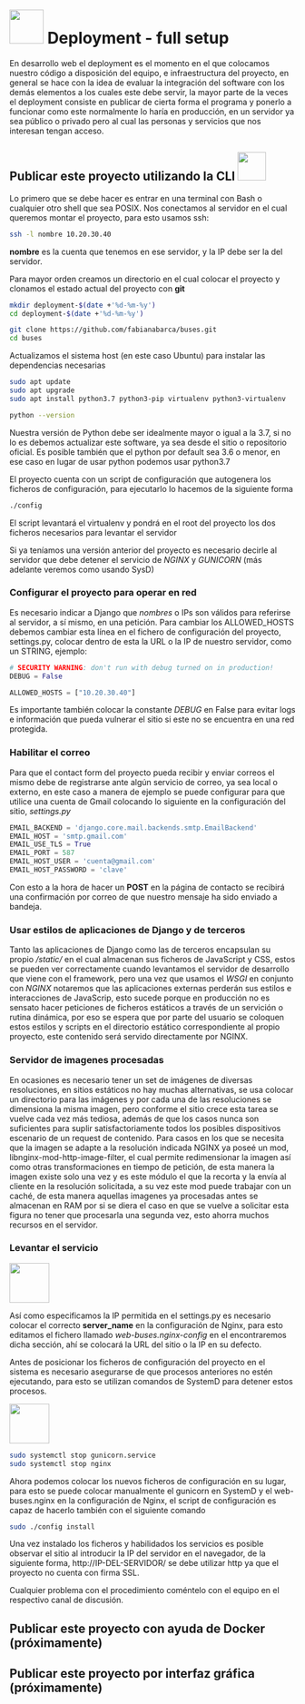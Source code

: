 # <img src="http://161.35.54.122:10066/deployment.svg" width="60"> Deployment - full setup

En desarrollo web el deployment es el momento en el que colocamos nuestro código a disposición del equipo, e infraestructura del proyecto, en general se hace con la idea de evaluar la integración del software con los demás elementos a los cuales este debe servir, la mayor parte de la veces el deployment consiste en publicar de cierta forma el programa y ponerlo a funcionar como este normalmente lo haría en producción, en un servidor ya sea público o privado pero al cual las personas y servicios que nos interesan tengan acceso.

## Publicar este proyecto utilizando la CLI <img src="http://161.35.54.122:10066/logo-bash.png" height="50">

Lo primero que se debe hacer es entrar en una terminal con Bash o cualquier otro shell que sea POSIX.
Nos conectamos al servidor en el cual queremos montar el proyecto, para esto usamos ssh:

```bash
ssh -l nombre 10.20.30.40
```

**nombre** es la cuenta que tenemos en ese servidor, y la IP debe ser la del servidor.

Para mayor orden creamos un directorio en el cual colocar el proyecto y clonamos el estado actual del proyecto con **git**

```bash
mkdir deployment-$(date +'%d-%m-%y')
cd deployment-$(date +'%d-%m-%y')

git clone https://github.com/fabianabarca/buses.git
cd buses
```

Actualizamos el sistema host (en este caso Ubuntu) para instalar las dependencias necesarias

```bash
sudo apt update
sudo apt upgrade
sudo apt install python3.7 python3-pip virtualenv python3-virtualenv

python --version
```

Nuestra versión de Python debe ser idealmente mayor o igual a la 3.7, si no lo es debemos actualizar este software, ya sea desde el sitio o repositorio oficial. Es posible también que el python por default sea 3.6 o menor, en ese caso en lugar de usar python podemos usar python3.7


El proyecto cuenta con un script de configuración que autogenera los ficheros de configuración, para ejecutarlo lo hacemos de la siguiente forma

```bash
./config
```

El script levantará el virtualenv y pondrá en el root del proyecto los dos ficheros necesarios para levantar el servidor

Si ya teníamos una versión anterior del proyecto es necesario decirle al servidor que debe detener el servicio de _NGINX_ y _GUNICORN_ (más adelante veremos como usando SysD)

### Configurar el proyecto para operar en red

Es necesario indicar a Django que _nombres_ o IPs son válidos para referirse al servidor, a sí mismo, en una petición. Para cambiar los ALLOWED_HOSTS debemos cambiar esta línea en el fichero de configuración del proyecto, settings.py, colocar dentro de esta la URL o la IP de nuestro servidor, como un STRING, ejemplo:

```python
# SECURITY WARNING: don't run with debug turned on in production!
DEBUG = False

ALLOWED_HOSTS = ["10.20.30.40"]

```

Es importante también colocar la constante _DEBUG_ en False para evitar logs e información que pueda vulnerar el sitio si este no se encuentra en una red protegida.

### Habilitar el correo

Para que el contact form del proyecto pueda recibir y enviar correos el mismo debe de registrarse ante algún servicio de correo, ya sea local o externo, en este caso a manera de ejemplo se puede configurar para que utilice una cuenta de Gmail colocando lo siguiente en la configuración del sitio, _settings.py_

```python
EMAIL_BACKEND = 'django.core.mail.backends.smtp.EmailBackend'
EMAIL_HOST = 'smtp.gmail.com'
EMAIL_USE_TLS = True
EMAIL_PORT = 587
EMAIL_HOST_USER = 'cuenta@gmail.com'
EMAIL_HOST_PASSWORD = 'clave'
```

Con esto a la hora de hacer un **POST** en la página de contacto se recibirá una confirmación por correo de que nuestro mensaje ha sido enviado a bandeja.

### Usar estilos de aplicaciones de Django y de terceros

Tanto las aplicaciones de Django como las de terceros encapsulan su propio _/static/_ en el cual almacenan sus ficheros de JavaScript y CSS, estos se pueden ver correctamente cuando levantamos el servidor de desarrollo que viene con el framework, pero una vez que usamos el _WSGI_ en conjunto con _NGINX_ notaremos que las aplicaciones externas perderán sus estilos e interacciones de JavaScrip, esto sucede porque en producción no es sensato hacer peticiones de ficheros estáticos a través de un servición o rutina dinámica, por eso se espera que por parte del usuario se coloquen estos estilos y scripts en el directorio estático correspondiente al propio proyecto, este contenido será servido directamente por NGINX.

### Servidor de imagenes procesadas

En ocasiones es necesario tener un set de imágenes de diversas resoluciones, en sitios estáticos no hay muchas alternativas, se usa colocar un directorio para las imágenes y por cada una de las resoluciones se dimensiona la misma imagen, pero conforme el sitio crece esta tarea se vuelve cada vez más tediosa, además de que los casos nunca son suficientes para suplir satisfactoriamente todos los posibles dispositivos escenario de un request de contenido. Para casos en los que se necesita que la imagen se adapte a la resolución indicada NGINX ya poseé un mod, libnginx-mod-http-image-filter, el cual permite redimensionar la imagen así como otras transformaciones en tiempo de petición, de esta manera la imagen existe solo una vez y es este módulo el que la recorta y la envía al cliente en la resolución solicitada, a su vez este mod puede trabajar con un caché, de esta manera aquellas imagenes ya procesadas antes se almacenan en RAM por si se diera el caso en que se vuelve a solicitar esta figura no tener que procesarla una segunda vez, esto ahorra muchos recursos en el servidor.

### Levantar el servicio 

<img src="http://161.35.54.122:10066/nginx.png" height="70">

Así como especificamos la IP permitida en el settings.py es necesario colocar el correcto **server\_name** en la configuración de Nginx, para esto editamos el fichero llamado _web-buses.nginx-config_ en el encontraremos dicha sección, ahí se colocará la URL del sitio o la IP en su defecto.

Antes de posicionar los ficheros de configuración del proyecto en el sistema es necesario asegurarse de que procesos anteriores no estén ejecutando, para esto se utilizan comandos de SystemD para detener estos procesos.

<img src="http://161.35.54.122:10066/gunicorn.svg" height="70">

```bash
sudo systemctl stop gunicorn.service
sudo systemctl stop nginx
```

Ahora podemos colocar los nuevos ficheros de configuración en su lugar, para esto se puede colocar manualmente el gunicorn en SystemD y el web-buses.nginx en la configuración de Nginx, el script de configuración es capaz de hacerlo también con el siguiente comando

```bash
sudo ./config install
```
Una vez instalado los ficheros y habilidados los servicios es posible observar el sitio al introducir la IP del servidor en el navegador, de la siguiente forma, http://IP-DEL-SERVIDOR/ se debe utilizar http ya que el proyecto no cuenta con firma SSL.

Cualquier problema con el procedimiento coméntelo con el equipo en el respectivo canal de discusión.

## Publicar este proyecto con ayuda de Docker (próximamente)

## Publicar este proyecto por interfaz gráfica (próximamente)
